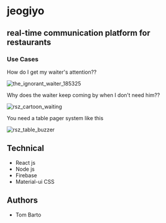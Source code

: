 # jeogiyo 
## real-time communication platform for restaurants

### Use Cases
How do I get my waiter's attention??

![the_ignorant_waiter_185325](https://cloud.githubusercontent.com/assets/9302397/23676251/1bb6bc68-034a-11e7-8c66-cdb72789ae1c.jpg)

Why does the waiter keep coming by when I don't need him??

![rsz_cartoon_waiting](https://cloud.githubusercontent.com/assets/9302397/23676969/5aa2d0f4-034c-11e7-97d0-5ccbf15a9d9a.jpg)

You need a table pager system like this

![rsz_table_buzzer](https://cloud.githubusercontent.com/assets/9302397/23677277/7ef91a48-034d-11e7-8b7a-371a6f1e008f.jpg)

## Technical
- React js
- Node js
- Firebase
- Material-ui CSS

## Authors
- Tom Barto




